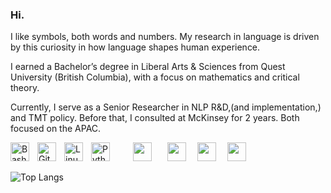 ### Hi. 

I like symbols, both words and numbers. My research in language is driven by this curiosity in how language shapes human experience. 

I earned a Bachelor’s degree in Liberal Arts & Sciences from Quest University (British Columbia), with a focus on mathematics and critical theory.

Currently, I serve as a Senior Researcher in NLP R&D,(and implementation,) and TMT policy. Before that, I consulted at McKinsey for 2 years. Both focused on the APAC.

<img align="left" alt="Bash" width="30px" style="padding-right:10px;" src="https://cdn.jsdelivr.net/gh/devicons/devicon/icons/bash/bash-original.svg" />&nbsp;
<img align="left" alt="Git" width="30px" style="padding-right:10px;" src="https://cdn.jsdelivr.net/gh/devicons/devicon/icons/git/git-original.svg" />&nbsp;
<img align="left" alt="Linux" width="30px" style="padding-right:10px;" src="https://cdn.jsdelivr.net/gh/devicons/devicon/icons/linux/linux-original.svg" />&nbsp;
<img src="https://cdn.jsdelivr.net/gh/devicons/devicon/icons/r/r-original.svg" width="30px" style="padding-right:10px;" />&nbsp;
<img align="left" alt="Python" width="30px" style="padding-right:10px;" src="https://cdn.jsdelivr.net/gh/devicons/devicon/icons/python/python-plain.svg" />&nbsp;
<img src="https://cdn.jsdelivr.net/gh/devicons/devicon/icons/clojure/clojure-original.svg" width="30px" style="padding-right:10px;" />&nbsp;
<img src="https://cdn.jsdelivr.net/gh/devicons/devicon/icons/haskell/haskell-original.svg" width="30px" style="padding-right:10px;" />&nbsp;
<img src="https://cdn.jsdelivr.net/gh/devicons/devicon/icons/neo4j/neo4j-original-wordmark.svg" width="30px" style="padding-right:10px;" />&nbsp;


![Top Langs](https://github-readme-stats.vercel.app/api/top-langs/?username=dayanadithyan&size_weight=0.5&count_weight=0.5)

